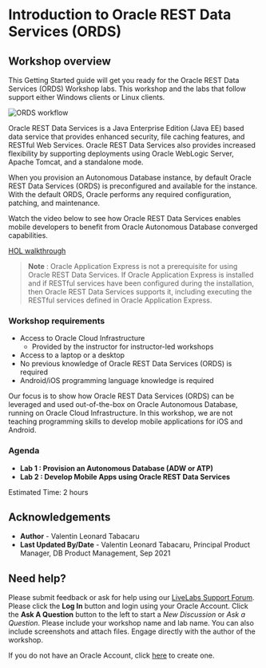 # Introduction to Oracle REST Data Services (ORDS)

## Workshop overview

This Getting Started guide will get you ready for the Oracle REST Data Services (ORDS) Workshop labs. This workshop and the labs that follow support either Windows clients or Linux clients.

![ORDS workflow](./images/ords-workflow.jpg "")

Oracle REST Data Services is a Java Enterprise Edition (Java EE) based data service that provides enhanced security, file caching features, and RESTful Web Services. Oracle REST Data Services also provides increased flexibility by supporting deployments using Oracle WebLogic Server, Apache Tomcat, and a standalone mode.

When you provision an Autonomous Database instance, by default Oracle REST Data Services (ORDS) is preconfigured and available for the instance. With the default ORDS, Oracle performs any required configuration, patching, and maintenance.

Watch the video below to see how Oracle REST Data Services enables mobile developers to benefit from Oracle Autonomous Database converged capabilities.

[HOL walkthrough](youtube:KqGzHKz1XLc)

 >**Note** : Oracle Application Express is not a prerequisite for using Oracle REST Data Services.
If Oracle Application Express is installed and if RESTful services have been configured during the installation, then Oracle REST Data Services supports it, including executing the RESTful services defined in Oracle Application Express.

### Workshop requirements

* Access to Oracle Cloud Infrastructure
    * Provided by the instructor for instructor-led workshops
* Access to a laptop or a desktop
* No previous knowledge of Oracle REST Data Services (ORDS) is required
* Android/iOS programming language knowledge is required

Our focus is to show how Oracle REST Data Services (ORDS) can be leveraged and used out-of-the-box on Oracle Autonomous Database, running on Oracle Cloud Infrastructure. In this workshop, we are not teaching programming skills to develop mobile applications for iOS and Android.

### Agenda

- **Lab 1 : Provision an Autonomous Database (ADW or ATP)**
- **Lab 2 : Develop Mobile Apps using Oracle REST Data Services**

Estimated Time: 2 hours

## Acknowledgements

- **Author** - Valentin Leonard Tabacaru
- **Last Updated By/Date** - Valentin Leonard Tabacaru, Principal Product Manager, DB Product Management, Sep 2021

## Need help?

Please submit feedback or ask for help using our [LiveLabs Support Forum](https://community.oracle.com/tech/developers/categories/livelabsdiscussions). Please click the **Log In** button and login using your Oracle Account. Click the **Ask A Question** button to the left to start a *New Discussion* or *Ask a Question*.  Please include your workshop name and lab name.  You can also include screenshots and attach files.  Engage directly with the author of the workshop.

If you do not have an Oracle Account, click [here](https://profile.oracle.com/myprofile/account/create-account.jspx) to create one.
